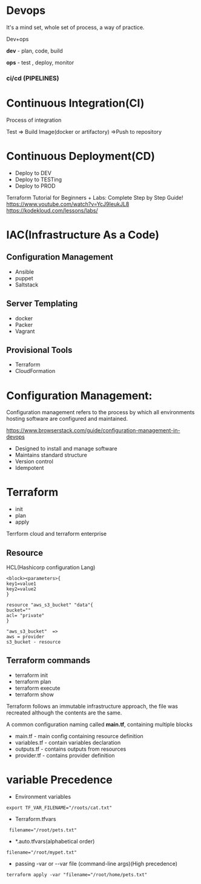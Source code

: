 # Devops

It's a mind set, whole set of process, a way of practice.

Dev+ops

 
**dev** - plan, code, build
 
**ops** - test , deploy, monitor


### ci/cd (PIPELINES)
# Continuous Integration(CI)

Process of integration

Test => Build Image(docker or artifactory) =>Push to repository

# Continuous Deployment(CD)

- Deploy to DEV
- Deploy to TESTing
- Deploy to PROD




Terraform Tutorial for Beginners + Labs: Complete Step by Step Guide!
https://www.youtube.com/watch?v=YcJ9IeukJL8
https://kodekloud.com/lessons/labs/


# IAC(Infrastructure As a Code)


## Configuration Management  
- Ansible
- puppet 
- Saltstack	

## Server Templating 
- docker
- Packer
- Vagrant

## Provisional Tools 
- Terraform 
- CloudFormation


# Configuration Management:

Configuration management refers to the process by which all environments hosting software are configured and maintained.

https://www.browserstack.com/guide/configuration-management-in-devops


- Designed to install and manage software
- Maintains standard structure
- Version control 
- Idempotent


# Terraform
- init
- plan
- apply

Terrform cloud and terraform enterprise


Resource
-----------

HCL(Hashicorp configuration Lang)

```
<block><parameters>{
key1=value1
key2=value2
}
```

```
resource "aws_s3_bucket" "data"{
bucket=""
acl= "private"
}
```
```
"aws_s3_bucket"  =>
aws = provider
s3_bucket - resource
```

## Terraform commands
- terraform init
-  terraform plan
- terraform execute
- terraform show


Terraform follows an immutable infrastructure approach, the file was recreated although the contents are the same.

A common configuration naming called **main.tf**, containing multiple blocks

- main.tf    - main config containing resource definition
- variables.tf - contain variables declaration
- outputs.tf - contains outputs from resources
- provider.tf - contains provider definition

# variable Precedence

- Environment variables

```
export TF_VAR_FILENAME="/roots/cat.txt"
```
- Terraform.tfvars
```
 filename="/root/pets.txt"
```
- *.auto.tfvars(alphabetical order)
```
filename="/root/mypet.txt"
```
- passing -var or --var file (command-line args)(High precedence)
```
terraform apply -var "filename="/root/home/pets.txt"
```
